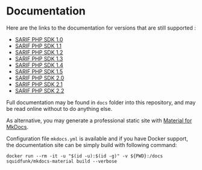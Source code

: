 # Documentation

Here are the links to the documentation for versions that are still supported : 

- [SARIF PHP SDK 1.0](https://llaville.github.io/sarif-php-sdk/1.0/)
- [SARIF PHP SDK 1.1](https://llaville.github.io/sarif-php-sdk/1.1/)
- [SARIF PHP SDK 1.2](https://llaville.github.io/sarif-php-sdk/1.2/)
- [SARIF PHP SDK 1.3](https://llaville.github.io/sarif-php-sdk/1.3/)
- [SARIF PHP SDK 1.4](https://llaville.github.io/sarif-php-sdk/1.4/)
- [SARIF PHP SDK 1.5](https://llaville.github.io/sarif-php-sdk/1.5/)
- [SARIF PHP SDK 2.0](https://llaville.github.io/sarif-php-sdk/2.0/)
- [SARIF PHP SDK 2.1](https://llaville.github.io/sarif-php-sdk/2.1/)
- [SARIF PHP SDK 2.2](https://llaville.github.io/sarif-php-sdk/2.2/)

Full documentation may be found in `docs` folder into this repository, and may be read online without to do anything else.

As alternative, you may generate a professional static site with [Material for MkDocs][mkdocs-material].

Configuration file `mkdocs.yml` is available and if you have Docker support, 
the documentation site can be simply build with following command:

```shell
docker run --rm -it -u "$(id -u):$(id -g)" -v ${PWD}:/docs squidfunk/mkdocs-material build --verbose
```

[mkdocs-material]: https://github.com/squidfunk/mkdocs-material
